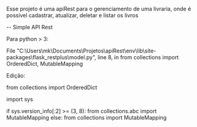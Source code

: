 Esse projeto é uma apiRest para o gerenciamento de uma livraria, onde é possível cadastrar, atualizar, deletar e listar os livros

-- Simple API Rest

Para python > 3:

File "C:\Users\mk\Documents\Projetos\apiRest\env\lib\site-packages\flask_restplus\model.py", line 8, in <module>
from collections import OrderedDict, MutableMapping

Edição:

from collections import OrderedDict

import sys

if sys.version_info[:2] >= (3, 8):
    from collections.abc import MutableMapping
else:
    from collections import MutableMapping

